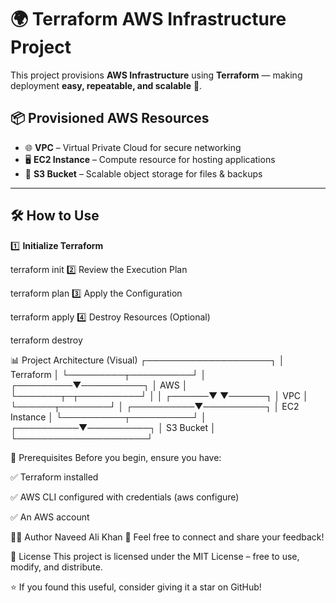 # 🌍 Terraform AWS Infrastructure Project

This project provisions **AWS Infrastructure** using **Terraform** — making deployment **easy, repeatable, and scalable** 🚀.

## 📦 Provisioned AWS Resources

- 🌐 **VPC** – Virtual Private Cloud for secure networking  
- 🖥 **EC2 Instance** – Compute resource for hosting applications  
- 📂 **S3 Bucket** – Scalable object storage for files & backups  

---

## 🛠 How to Use

1️⃣ **Initialize Terraform**  

terraform init
2️⃣ Review the Execution Plan


terraform plan
3️⃣ Apply the Configuration


terraform apply
4️⃣ Destroy Resources (Optional)


terraform destroy

📊 Project Architecture (Visual)
        ┌────────────────────┐
        │      Terraform     │
        └─────────┬──────────┘
                  │
        ┌─────────▼──────────┐
        │        AWS         │
        └───────┬─┬──────────┘
                │ │
         ┌──────▼ ▼──────┐
         │     VPC       │
         └──────┬────────┘
                │
     ┌──────────▼──────────┐
     │     EC2 Instance    │
     └──────────┬──────────┘
                │
     ┌──────────▼──────────┐
     │     S3 Bucket       │
     └─────────────────────┘


📌 Prerequisites
Before you begin, ensure you have:

✅ Terraform installed

✅ AWS CLI configured with credentials (aws configure)

✅ An AWS account

👨‍💻 Author
Naveed Ali Khan
💬 Feel free to connect and share your feedback!

📜 License
This project is licensed under the MIT License – free to use, modify, and distribute.

⭐ If you found this useful, consider giving it a star on GitHub!
